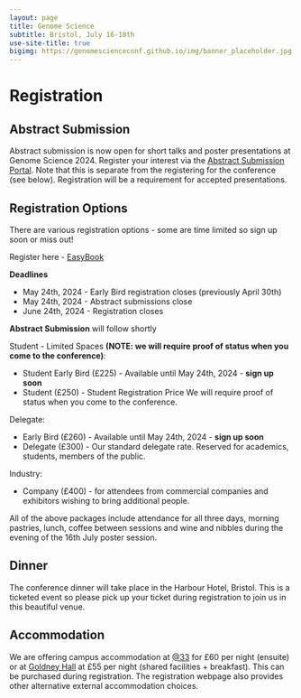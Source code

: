 ```yaml
---
layout: page
title: Genome Science
subtitle: Bristol, July 16-18th
use-site-title: true
bigimg: https://genomescienceconf.github.io/img/banner_placeholder.jpg
---
```


# Registration

## Abstract Submission 

Abstract submission is now open for short talks and poster presentations at Genome Science 2024. Register your interest via the [Abstract Submission Portal](https://www.genomescienceconference.com/). Note that this is separate from the registering for the conference (see below). Registration will be a requirement for accepted presentations.

## Registration Options

There are various registration options - some are time limited so sign up soon or miss out!

Register here - [EasyBook](https://events.eazybook.com/genomescience2024)

__Deadlines__
- May 24th, 2024 - Early Bird registration closes (previously April 30th)
- May 24th, 2024 - Abstract submissions close
- June 24th, 2024 - Registration closes

__Abstract Submission__ will follow shortly

Student - Limited Spaces **(NOTE: we will require proof of status when you come to the conference)**: 
- Student Early Bird (£225) - Available until May 24th, 2024 - __sign up soon__
- Student (£250) - Student Registration Price We will require proof of status when you come to the conference.

Delegate:
- Early Bird (£260) - Available until May 24th, 2024 - __sign up soon__
- Delegate (£300) - Our standard delegate rate. Reserved for academics, students, members of the public.

Industry:
- Company (£400) - for attendees from commercial companies and exhibitors wishing to bring additional people.

All of the above packages include attendance for all three days, morning pastries, lunch, coffee between sessions and wine and nibbles during the evening of the 16th July poster session.

## Dinner 
The conference dinner will take place in the Harbour Hotel, Bristol. This is a ticketed event so please pick up your ticket during registration to join us in this beautiful venue.

## Accommodation
We are offering campus accommodation at [@33](https://www.bristol.ac.uk/accommodation/about/residences/accommodation-at-thirty-three/) for £60 per night (ensuite) or at [Goldney Hall](https://www.bristol.ac.uk/accommodation/about/residences/goldney/) at £55 per night (shared facilities + breakfast). This can be purchased during registration. The registration webpage also provides other alternative external accommodation choices.

